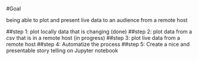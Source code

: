 #Goal

being able to plot and present live data to an audience from a remote host

##step 1: 
plot locally data that is changing (done)
##step 2: 
plot data from a csv that is in a remote host (in progress)
##step 3: 
plot live data from a remote host
##step 4: 
Automatize the process 
##step 5:
Create a nice and presentable story telling on Jupyter notebook
